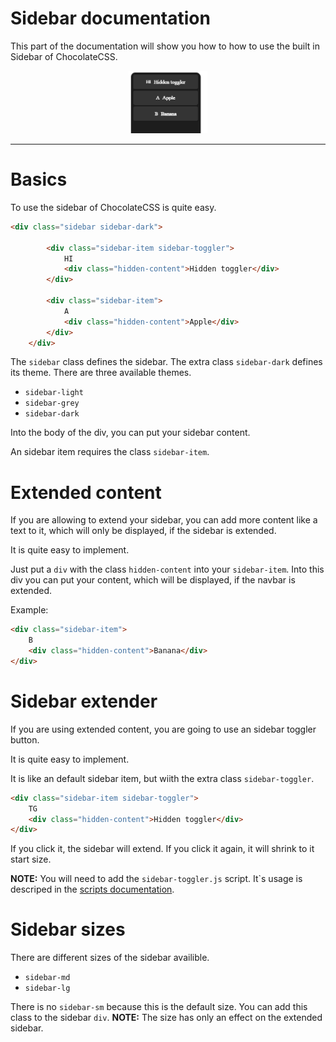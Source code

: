 # Sidebar documentation

This part of the documentation will show you how to how to 
use the built in Sidebar of ChocolateCSS.

<div align="center">
    <img src="../.media/sidebar-default.PNG" height="100">
<hr>
</div>


# Basics

To use the sidebar of ChocolateCSS is quite easy.

```html
<div class="sidebar sidebar-dark">
        
        <div class="sidebar-item sidebar-toggler">
            HI
            <div class="hidden-content">Hidden toggler</div>
        </div>

        <div class="sidebar-item">
            A
            <div class="hidden-content">Apple</div>
        </div>
    </div>
```

The `sidebar` class defines the sidebar. The extra class `sidebar-dark` defines its theme. There are three available themes.

- `sidebar-light`
- `sidebar-grey`
- `sidebar-dark`

Into the body of the div, you can put your sidebar content.

An sidebar item requires the class `sidebar-item`. 


# Extended content

If you are allowing to extend your sidebar, you can add more content like a text to it, which will only be displayed, if the sidebar is extended.<br>

It is quite easy to implement.

Just put a `div` with the class `hidden-content` into your `sidebar-item`.
Into this div you can put your content, which will be displayed, if the navbar is extended.


Example:
```html
<div class="sidebar-item">
    B
    <div class="hidden-content">Banana</div>
</div>
```


# Sidebar extender

If you are using extended content, you are going to use an sidebar toggler button.

It is quite easy to implement.

It is like an default sidebar item, but wiith the extra class `sidebar-toggler`. 

```html
<div class="sidebar-item sidebar-toggler">
    TG
    <div class="hidden-content">Hidden toggler</div>
</div>
```

If you click it, the sidebar will extend. If you click it again, it will shrink to it start size.

<strong>NOTE:</strong> You will need to add the `sidebar-toggler.js` script. It`s usage is descriped in the <a href="./scripts.md">scripts documentation</a>. 


# Sidebar sizes

There are different sizes of the sidebar availible.

- `sidebar-md`
- `sidebar-lg`

There is no `sidebar-sm` because this is the default size.
You can add this class to the sidebar `div`.
<strong>NOTE:</strong> The size has only an effect on the extended sidebar.